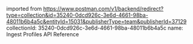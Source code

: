 imported from https://www.postman.com/v1/backend/redirect?type=collection&id=35240-0dcd926c-3e6d-4661-98ba-48011b6b4a5c&entityId=15031&publisherType=team&publisherId=37129
collectionId: 35240-0dcd926c-3e6d-4661-98ba-48011b6b4a5c
name: Ingest Profiles API Reference